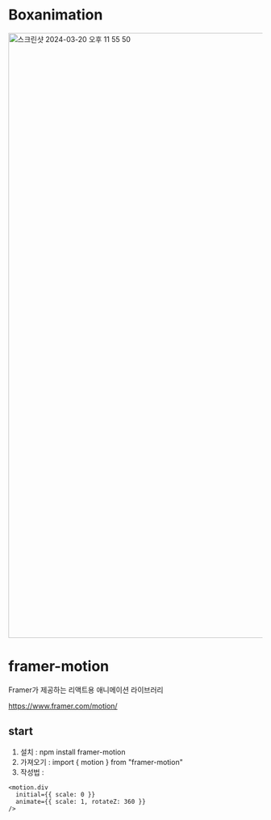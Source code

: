 # Boxanimation
<img width="1197" alt="스크린샷 2024-03-20 오후 11 55 50" src="https://github.com/sungyeounju/ReactJS-Animation/assets/60800627/2aebc1d9-741f-495b-b7f5-1b1dbf0410d9">


# framer-motion
Framer가 제공하는 리액트용 애니메이션 라이브러리

https://www.framer.com/motion/

## start
1. 설치 : npm install framer-motion
2. 가져오기 : import { motion } from "framer-motion"
3. 작성법 : 
```
<motion.div
  initial={{ scale: 0 }} 
  animate={{ scale: 1, rotateZ: 360 }}
/>
```



